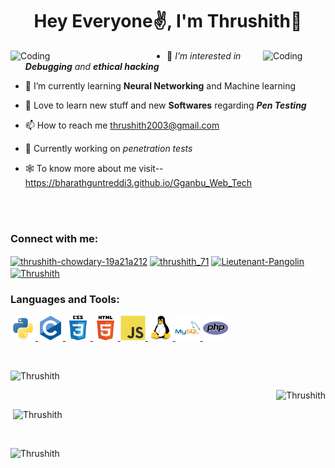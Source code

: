 


<!---
Thrushith/Thrushith is a ✨ special ✨ repository because its `README.md` (this file) appears on your GitHub profile.
You can click the Preview link to take a look at your changes.
--->
#### <p align = "center"><h1 align = "center">Hey Everyone✌️, I'm Thrushith👋</h1></p>


<img align="left" alt="Coding" width="250" src="https://th.bing.com/th/id/R.fcd123fafe814c5007b3eabcff9689da?rik=m79PhfcMlX4eOg&riu=http%3a%2f%2f25.media.tumblr.com%2fee5078721ddb2c202e4b67674c9ac40f%2ftumblr_mgfkslJuRX1ri23bwo1_500.gif&ehk=aa%2beXSgtlLDiapYgCOej3d0Q7M5PLQoQupwELyMd8AY%3d&risl=&pid=ImgRaw&r=0">
<img align="right" alt="Coding" width="100" src="https://orig00.deviantart.net/34de/f/2012/204/b/c/grass_block_by_barakaldo-d58bi3u.gif">


- 👀 <i>I’m interested in <b>Debugging</b> and <b>ethical hacking</b></i>

- 🌱 I’m currently learning <b>Neural Networking</b> and Machine learning
- 💞️ Love to learn new stuff and new <b>Softwares</b> regarding <b><i>Pen Testing</i></b>
- 📫 How to reach me thrushith2003@gmail.com
- 📖 Currently working on <i>penetration tests</i>
- 🕸️ To know more about me visit--https://bharathguntreddi3.github.io/Gganbu_Web_Tech
  
<br><br>
<h3 align="left">Connect with me:</h3>
<p align="left">
<a href="[https://www.linkedin.com/in/thrushith-chowdary-19a21a212/](https://www.linkedin.com/in/thrushithyelamanchili/)" target="blank"><img align="center" src="[[https://th.bing.com/th/id/R.d51da72e1f4675ba5aef9c956ed4c562?rik=wt9bxC8Q%2f8O7wg&riu=http%3a%2f%2fpugnimalago.it%2fwp-content%2fuploads%2flinkedin-logo-png-1841.png&ehk=LCDl%2b%2byMGdAn8Tm%2byt4K5cu3zf5UdFVdvFKviDt%2bSW4%3d&risl=&pid=ImgRaw&r=0](http://www.freepnglogos.com/uploads/official-linkedin-logo----17.png)](https://www.freepnglogos.com/uploads/official-linkedin-logo----17.png)" alt="thrushith-chowdary-19a21a212" height="30" width="30" /></a>
<a href="https://www.instagram.com/thrushith_71/" target="blank"><img align="center" src="https://upload.wikimedia.org/wikipedia/commons/thumb/9/96/Instagram.svg/1200px-Instagram.svg.png" alt="thrushith_71" height="30" width="30" /></a>
<a href="https://www.reddit.com/user/Lieutenant-Pangolin" target="blank"><img align="center" src="https://i.redd.it/rq36kl1xjxr01.png" alt="Lieutenant-Pangolin" height="30" width="30" /></a> <a href="https://discordapp.com/users/796973662032887860" target="blank"><img align="center" src="https://pnggrid.com/wp-content/uploads/2021/05/Discord-Logo-Circle-1024x1024.png" alt="Thrushith" height="30" width="30" /></a>




<h3 align="left">Languages and Tools:</h3>
<p align="left">  <a href="https://www.python.org" target="_blank"> <img src="https://raw.githubusercontent.com/devicons/devicon/master/icons/python/python-original.svg" alt="python" width="40" height="40"/> </a> <a href="https://www.cprogramming.com/" target="_blank"> <img src="https://raw.githubusercontent.com/devicons/devicon/master/icons/c/c-original.svg" alt="c" width="40" height="40"/> </a> <a href="https://www.w3schools.com/css/" target="_blank"> <img src="https://raw.githubusercontent.com/devicons/devicon/master/icons/css3/css3-original-wordmark.svg" alt="css3" width="40" height="40"/> </a> <a href="https://www.w3.org/html/" target="_blank"> <img src="https://raw.githubusercontent.com/devicons/devicon/master/icons/html5/html5-original-wordmark.svg" alt="html5" width="40" height="40"/> </a> <a href="https://developer.mozilla.org/en-US/docs/Web/JavaScript" target="_blank"> <img src="https://raw.githubusercontent.com/devicons/devicon/master/icons/javascript/javascript-original.svg" alt="javascript" width="40" height="40"/> </a> <a href="https://www.linux.org/" target="_blank"> <img src="https://raw.githubusercontent.com/devicons/devicon/master/icons/linux/linux-original.svg" alt="linux" width="40" height="40"/> </a> <a href="https://www.mysql.com/" target="_blank"> <img src="https://raw.githubusercontent.com/devicons/devicon/master/icons/mysql/mysql-original-wordmark.svg" alt="mysql" width="40" height="40"/> </a> <a href="https://www.php.net" target="_blank"> <img src="https://raw.githubusercontent.com/devicons/devicon/master/icons/php/php-original.svg" alt="php" width="40" height="40"/> </a></p>

<br>


<p> <img src="https://komarev.com/ghpvc/?username=Thrushith&label=Profile%20views&color=e89b17&style=flat" alt="Thrushith" /> </p>



<p><img align="right" src="https://github-readme-stats.vercel.app/api/top-langs?username=Thrushith&show_icons=true&locale=en&layout=compact_color=ffffff&icon_color=bb2acf&text_color=daf7dc&bg_color=141321" alt="Thrushith" /></p><br>

<p>&nbsp;<img src="https://github-readme-stats.vercel.app/api?username=Thrushith&show_icons=true&theme=dark&locale=en" alt="Thrushith" /></p><br>

<p><img src="https://github-readme-streak-stats.herokuapp.com/?user=Thrushith&theme=dark" alt="Thrushith" /></p>
